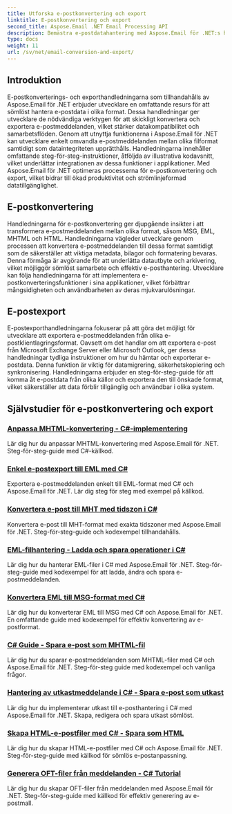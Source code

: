 ```yaml
---
title: Utforska e-postkonvertering och export
linktitle: E-postkonvertering och export
second_title: Aspose.Email .NET Email Processing API
description: Bemästra e-postdatahantering med Aspose.Email för .NET:s handledning. Konvertera, exportera e-post, bibehåll integritet, hantera bilagor. Lyft med exempel.
type: docs
weight: 11
url: /sv/net/email-conversion-and-export/
---
```


## Introduktion

E-postkonverterings- och exporthandledningarna som tillhandahålls av Aspose.Email för .NET erbjuder utvecklare en omfattande resurs för att sömlöst hantera e-postdata i olika format. Dessa handledningar ger utvecklare de nödvändiga verktygen för att skickligt konvertera och exportera e-postmeddelanden, vilket stärker datakompatibilitet och samarbetsflöden. Genom att utnyttja funktionerna i Aspose.Email för .NET kan utvecklare enkelt omvandla e-postmeddelanden mellan olika filformat samtidigt som dataintegriteten upprätthålls. Handledningarna innehåller omfattande steg-för-steg-instruktioner, åtföljda av illustrativa kodavsnitt, vilket underlättar integrationen av dessa funktioner i applikationer. Med Aspose.Email för .NET optimeras processerna för e-postkonvertering och export, vilket bidrar till ökad produktivitet och strömlinjeformad datatillgänglighet.

## E-postkonvertering

Handledningarna för e-postkonvertering ger djupgående insikter i att transformera e-postmeddelanden mellan olika format, såsom MSG, EML, MHTML och HTML. Handledningarna vägleder utvecklare genom processen att konvertera e-postmeddelanden till dessa format samtidigt som de säkerställer att viktiga metadata, bilagor och formatering bevaras. Denna förmåga är avgörande för att underlätta datautbyte och arkivering, vilket möjliggör sömlöst samarbete och effektiv e-posthantering. Utvecklare kan följa handledningarna för att implementera e-postkonverteringsfunktioner i sina applikationer, vilket förbättrar mångsidigheten och användbarheten av deras mjukvarulösningar.

## E-postexport

E-postexporthandledningarna fokuserar på att göra det möjligt för utvecklare att exportera e-postmeddelanden från olika e-postklientlagringsformat. Oavsett om det handlar om att exportera e-post från Microsoft Exchange Server eller Microsoft Outlook, ger dessa handledningar tydliga instruktioner om hur du hämtar och exporterar e-postdata. Denna funktion är viktig för datamigrering, säkerhetskopiering och synkronisering. Handledningarna erbjuder en steg-för-steg-guide för att komma åt e-postdata från olika källor och exportera den till önskade format, vilket säkerställer att data förblir tillgänglig och användbar i olika system.

## Självstudier för e-postkonvertering och export
### [Anpassa MHTML-konvertering - C#-implementering](./customizing-mhtml-conversion-csharp-implementation/)
Lär dig hur du anpassar MHTML-konvertering med Aspose.Email för .NET. Steg-för-steg-guide med C#-källkod.
### [Enkel e-postexport till EML med C#](./effortless-email-export-to-eml-using-csharp/)
Exportera e-postmeddelanden enkelt till EML-format med C# och Aspose.Email för .NET. Lär dig steg för steg med exempel på källkod.
### [Konvertera e-post till MHT med tidszon i C#](./converting-email-to-mht-with-timezone-in-csharp/)
Konvertera e-post till MHT-format med exakta tidszoner med Aspose.Email för .NET. Steg-för-steg-guide och kodexempel tillhandahålls.
### [EML-filhantering - Ladda och spara operationer i C#](./eml-file-handling-load-and-save-operations-in-csharp/)
Lär dig hur du hanterar EML-filer i C# med Aspose.Email för .NET. Steg-för-steg-guide med kodexempel för att ladda, ändra och spara e-postmeddelanden.
### [Konvertera EML till MSG-format med C#](./converting-eml-to-msg-format-using-csharp/)
Lär dig hur du konverterar EML till MSG med C# och Aspose.Email för .NET. En omfattande guide med kodexempel för effektiv konvertering av e-postformat.
### [C# Guide - Spara e-post som MHTML-fil](./csharp-guide-saving-email-as-mhtml-file/)
Lär dig hur du sparar e-postmeddelanden som MHTML-filer med C# och Aspose.Email för .NET. Steg-för-steg guide med kodexempel och vanliga frågor.
### [Hantering av utkastmeddelande i C# - Spara e-post som utkast](./draft-message-handling-in-csharp-saving-email-as-draft/)
Lär dig hur du implementerar utkast till e-posthantering i C# med Aspose.Email för .NET. Skapa, redigera och spara utkast sömlöst.
### [Skapa HTML-e-postfiler med C# - Spara som HTML](./creating-html-email-files-using-csharp-save-as-html/)
Lär dig hur du skapar HTML-e-postfiler med C# och Aspose.Email för .NET. Steg-för-steg-guide med källkod för sömlös e-postanpassning.
### [Generera OFT-filer från meddelanden - C# Tutorial](./generating-oft-files-from-messages-csharp-tutorial/)
Lär dig hur du skapar OFT-filer från meddelanden med Aspose.Email för .NET. Steg-för-steg-guide med källkod för effektiv generering av e-postmall.